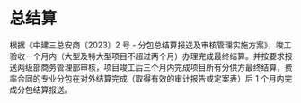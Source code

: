 # 总结算

根据《中建三总安商〔2023〕2 号 - 分包总结算报送及审核管理实施方案》，竣工验收一个月内（大型及特大型项目不超过两个月）办理完成最终结算。并按要求报送两级部商务管理部审核，项目竣工后三个月内完成项目所有分供方最终结算，费率合同的专业分包在对外结算完成（取得有效的审计报告或定案表）后 1 个月内完成分包结算报送。
